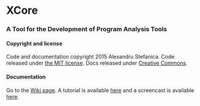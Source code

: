 # XCore
### A Tool for the Development of Program Analysis Tools




#### Copyright and license

Code and documentation copyright 2015 Alexandru Stefanica. Code released under [the MIT license](https://github.com/SAlexandru/Corex/blob/master/Licence). Docs released under [Creative Commons](https://github.com/SAlexandru/Corex/blob/master/Licence).

#### Documentation

Go to the [Wiki page](https://github.com/SAlexandru/XCore/wiki). A tutorial is available [here](https://github.com/SAlexandru/XCore/wiki/Tutorial-1-:-Basic-Usage) and a screencast is available [here](https://youtu.be/hS__IvbJeQk).
